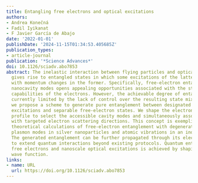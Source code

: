 ```yaml
---
title: Entangling free electrons and optical excitations
authors:
- Andrea Konečná
- Fadil Iyikanat
- F Javier García de Abajo
date: '2022-01-01'
publishDate: '2024-11-15T01:34:53.405685Z'
publication_types:
- article-journal
publication: '*Science Advances*'
doi: 10.1126/sciadv.abo7853
abstract: The inelastic interaction between flying particles and optical nanocavities
  gives rise to entangled states in which some excitations of the latter are paired
  with momentum changes in the former. Specifically, free-electron entanglement with
  nanocavity modes opens appealing opportunities associated with the strong interaction
  capabilities of the electrons. However, the achievable degree of entanglement is
  currently limited by the lack of control over the resulting state mixtures. Here,
  we propose a scheme to generate pure entanglement between designated optical-cavity
  excitations and separable free-electron states. We shape the electron wave function
  profile to select the accessible cavity modes and simultaneously associate them
  with targeted electron scattering directions. This concept is exemplified through
  theoretical calculations of free-electron entanglement with degenerate and nondegenerate
  plasmon modes in silver nanoparticles and atomic vibrations in an inorganic molecule.
  The generated entanglement can be further propagated through its electron component
  to extend quantum interactions beyond existing protocols. Quantum entanglement between
  free electrons and nanoscale optical excitations is achieved by shaping the electron
  wave function.
links:
- name: URL
  url: https://doi.org/10.1126/sciadv.abo7853
---
```

